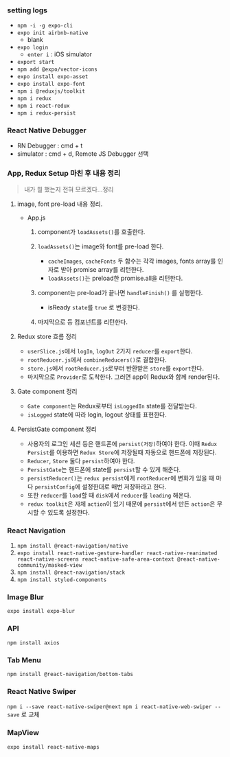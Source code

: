 ### setting logs

- `npm -i -g expo-cli`
- `expo init airbnb-native`
  - blank
- `expo login`
  - `enter i` : iOS simulator
- `export start`
- `npm add @expo/vector-icons`
- `expo install expo-asset`
- `expo install expo-font`
- `npm i @reduxjs/toolkit`
- `npm i redux`
- `npm i react-redux`
- `npm i redux-persist`

### React Native Debugger

- RN Debugger : cmd + t
- simulator : cmd + d, Remote JS Debugger 선택

### App, Redux Setup 마친 후 내용 정리

> 내가 뭘 했는지 전혀 모르겠다...정리

1. image, font pre-load 내용 정리.

   - App.js

     1. <AppLoading> component가 `loadAssets()`를 호출한다.
     2. `loadAssets()`는 image와 font를 pre-load 한다.

        - `cacheImages`, `cacheFonts` 두 함수는 각각 images, fonts array를 인자로 받아 promise array를 리턴한다.
        - `loadAssets()`는 preload한 promise.all을 리턴한다.

     3. <AppLoading> component는 pre-load가 끝나면 `handleFinish()` 를 실행한다.
        - isReady `state`를 `true` 로 변경한다.
     4. 마지막으로 <Provier> 등 컴포넌트를 리턴한다.

2. Redux store 흐름 정리

   - `userSlice.js`에서 `logIn`, `logOut` 2가지 `reducer`를 `export`한다.
   - `rootReducer.js`에서 `combineReducers()`로 결합한다.
   - `store.js`에서 `rootReducer.js`로부터 반환받은 `store`를 `export`한다.
   - 마지막으로 `Provider`로 도착한다. 그러면 app이 Redux와 함께 render된다.

3. Gate component 정리

   - `Gate component`는 Redux로부터 `isLoggedIn` state를 전달받는다.
   - `isLogged` state에 따라 login, logout 상태를 표현한다.

4. PersistGate component 정리

   - 사용자의 로그인 세션 등은 핸드폰에 `persist(저장)`하여야 한다. 이때 `Redux Persist`를 이용하면 `Redux Store`에 저장될때 자동으로 핸드폰에 저장된다.
   - `Reducer`, `Store` 둘다 `persist`하여야 한다.
   - `PersistGate`는 핸드폰에 state를 `persist`할 수 있게 해준다.
   - `persistReducer()`는 `redux persist`에게 `rootReducer`에 변화가 있을 때 마다 `persistConfig`에 설정한대로 매번 저장하라고 한다.
   - 또한 `reducer`를 `load`할 때 `disk`에서 `reducer`를 `loading` 해온다.
   - `redux toolkit`은 자체 `action`이 있기 때문에 `persist`에서 만든 `action`은 무시할 수 있도록 설정한다.

### React Navigation

1. `npm install @react-navigation/native`
2. `expo install react-native-gesture-handler react-native-reanimated react-native-screens react-native-safe-area-context @react-native-community/masked-view`
3. `npm install @react-navigation/stack`
4. `npm install styled-components`

### Image Blur

`expo install expo-blur`

### API

`npm install axios`

### Tab Menu

`npm install @react-navigation/bottom-tabs`

### React Native Swiper

`npm i --save react-native-swiper@next`
`npm i react-native-web-swiper --save` 로 교체

### MapView

`expo install react-native-maps`
